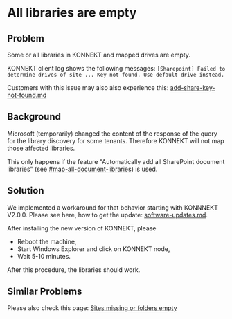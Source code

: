 # All libraries are empty

## Problem

Some or all libraries in KONNEKT and mapped drives are empty.

KONNEKT client log shows the following messages: `[Sharepoint] Failed to determine drives of site ... Key not found. Use default drive instead.`

Customers with this issue may also also experience this: [add-share-key-not-found.md](../../add-share-key-not-found.md "mention")

## Background

Microsoft (temporarily) changed the content of the response of the query for the library discovery for some tenants. Therefore KONNEKT will not map those affected libraries.

This only happens if the feature "Automatically add all SharePoint document libraries" (see [#map-all-document-libraries](../../../configuration/mappings/auto-mapping.md#map-all-document-libraries "mention")) is used.

## Solution

We implemented a workaround for that behavior starting with KONNNEKT V2.0.0. Please see here, how to get the update: [software-updates.md](../../../installation/software-updates.md "mention").

After installing the new version of KONNEKT, please&#x20;

* Reboot the machine,
* Start Windows Explorer and click on KONNEKT node,
* Wait 5-10 minutes.

After this procedure, the libraries should work.

## Similar Problems

Please also check this page: [Sites missing or folders empty](../sites-missing-or-folders-empty.md)
